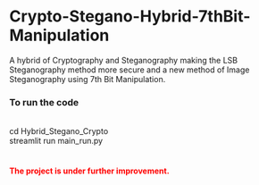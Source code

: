 # Crypto-Stegano-Hybrid-7thBit-Manipulation
A hybrid of Cryptography and Steganography making the LSB Steganography method more secure and a new method of Image Steganography using 7th Bit Manipulation.

<h3> To run the code </h3> <br>
cd Hybrid_Stegano_Crypto <br>
streamlit run main_run.py<br><br>

<h4 style = "color: red;">The project is under further improvement.</h4>
